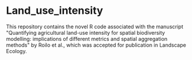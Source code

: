 # Land_use_intensity
This repository contains the novel R code associated with the manuscript "Quantifying agricultural land-use intensity for spatial biodiversity modelling: implications of different metrics and spatial aggregation methods" by Roilo et al., which was accepted for publication in Landscape Ecology.
